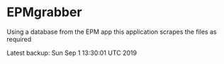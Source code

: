 # EPMgrabber
Using a database from the EPM app this application scrapes the files as required


Latest backup: Sun Sep 1 13:30:01 UTC 2019
